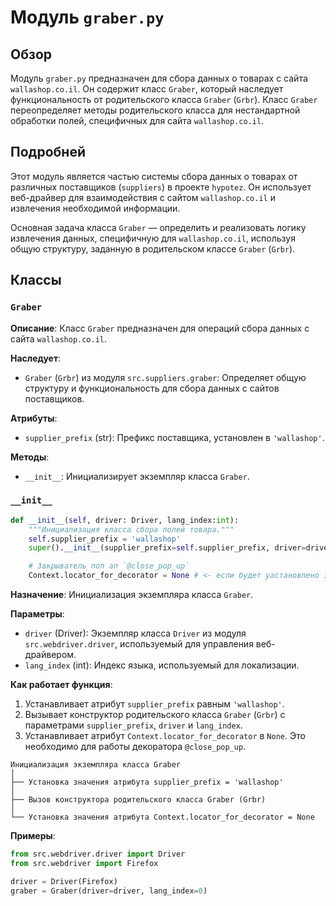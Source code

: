 # Модуль `graber.py`

## Обзор

Модуль `graber.py` предназначен для сбора данных о товарах с сайта `wallashop.co.il`. Он содержит класс `Graber`, который наследует функциональность от родительского класса `Graber` (`Grbr`). Класс `Graber` переопределяет методы родительского класса для нестандартной обработки полей, специфичных для сайта `wallashop.co.il`.

## Подробней

Этот модуль является частью системы сбора данных о товарах от различных поставщиков (`suppliers`) в проекте `hypotez`. Он использует веб-драйвер для взаимодействия с сайтом `wallashop.co.il` и извлечения необходимой информации.

Основная задача класса `Graber` — определить и реализовать логику извлечения данных, специфичную для `wallashop.co.il`, используя общую структуру, заданную в родительском классе `Graber` (`Grbr`).

## Классы

### `Graber`

**Описание**: Класс `Graber` предназначен для операций сбора данных с сайта `wallashop.co.il`.

**Наследует**:
- `Graber` (`Grbr`) из модуля `src.suppliers.graber`: Определяет общую структуру и функциональность для сбора данных с сайтов поставщиков.

**Атрибуты**:
- `supplier_prefix` (str): Префикс поставщика, установлен в `'wallashop'`.

**Методы**:
- `__init__`: Инициализирует экземпляр класса `Graber`.

### `__init__`

```python
def __init__(self, driver: Driver, lang_index:int):
    """Инициализация класса сбора полей товара."""
    self.supplier_prefix = 'wallashop'
    super().__init__(supplier_prefix=self.supplier_prefix, driver=driver, lang_index=lang_index)

    # Закрыватель поп ап `@close_pop_up`
    Context.locator_for_decorator = None # <- если будет уастановлено значение - то оно выполнится в декораторе `@close_pop_up`
```

**Назначение**: Инициализация экземпляра класса `Graber`.

**Параметры**:
- `driver` (Driver): Экземпляр класса `Driver` из модуля `src.webdriver.driver`, используемый для управления веб-драйвером.
- `lang_index` (int): Индекс языка, используемый для локализации.

**Как работает функция**:

1.  Устанавливает атрибут `supplier_prefix` равным `'wallashop'`.
2.  Вызывает конструктор родительского класса `Graber` (`Grbr`) с параметрами `supplier_prefix`, `driver` и `lang_index`.
3.  Устанавливает атрибут `Context.locator_for_decorator` в `None`. Это необходимо для работы декоратора `@close_pop_up`.

```
Инициализация экземпляра класса Graber
│
├── Установка значения атрибута supplier_prefix = 'wallashop'
│
├── Вызов конструктора родительского класса Graber (Grbr)
│
└── Установка значения атрибута Context.locator_for_decorator = None
```

**Примеры**:

```python
from src.webdriver.driver import Driver
from src.webdriver import Firefox

driver = Driver(Firefox)
graber = Graber(driver=driver, lang_index=0)